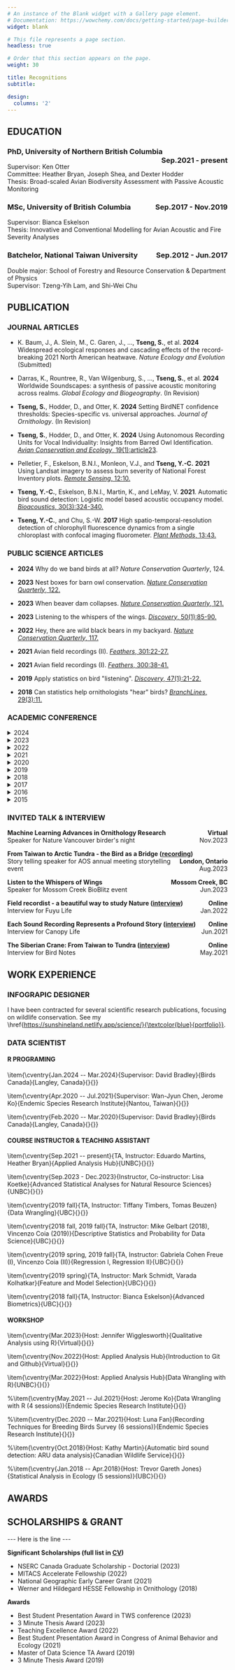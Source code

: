 ```yaml
---
# An instance of the Blank widget with a Gallery page element.
# Documentation: https://wowchemy.com/docs/getting-started/page-builder/
widget: blank

# This file represents a page section.
headless: true

# Order that this section appears on the page.
weight: 30

title: Recognitions
subtitle:

design:
  columns: '2'
---
```



<!--Education-->
## EDUCATION

### PhD, University of Northern British Columbia <span style="float:right;"> Sep.2021 - present <span>
Supervisor: Ken Otter <br>
Committee: Heather Bryan, Joseph Shea, and Dexter Hodder <br>
Thesis:  Broad-scaled Avian Biodiversity Assessment with Passive Acoustic Monitoring

### MSc, University of British Columbia <span style="float:right;"> Sep.2017 - Nov.2019 <span>
Supervisor: Bianca Eskelson <br>
Thesis: Innovative and Conventional Modelling for Avian Acoustic and Fire Severity Analyses 

### Batchelor, National Taiwan University <span style="float:right;"> Sep.2012 - Jun.2017 <span>
Double major: School of Forestry and Resource Conservation & Department of Physics <br>
Supervisor: Tzeng-Yih Lam, and Shi-Wei Chu



<!--PUBLICATION-->
## PUBLICATION

### JOURNAL ARTICLES

- K. Baum, J., A. Slein, M., C. Garen, J., ..., **Tseng, S.**, et al. **2024** Widespread ecological responses and cascading effects of the record-breaking 2021 North American heatwave. *Nature Ecology and Evolution* (Submitted)

- Darras, K., Rountree, R., Van Wilgenburg, S., ..., **Tseng, S.**, et al. **2024** Worldwide Soundscapes: a synthesis of passive acoustic monitoring across realms. *Global Ecology and Biogeography*. (In Revision)

- **Tseng, S.**, Hodder, D., and Otter, K. **2024** Setting BirdNET confidence thresholds: Species-specific vs. universal approaches. *Journal of Ornithology*. (In Revision)

- **Tseng, S.**, Hodder, D., and Otter, K. **2024** Using Autonomous Recording Units for Vocal Individuality: Insights from Barred Owl Identification. [*Avian Conservation and Ecology*, 19(1):article23](https://ace-eco.org/vol19/iss1/art23/).

- Pelletier, F., Eskelson, B.N.I., Monleon, V.J., and **Tseng, Y.-C.** **2021** Using Landsat imagery to assess burn severity of National Forest Inventory plots. [*Remote Sensing*, 12:10.](https://www.mdpi.com/2072-4292/13/10/1935)

- **Tseng, Y.-C.**, Eskelson, B.N.I., Martin, K., and LeMay, V. **2021**. Automatic bird sound detection: Logistic model based acoustic occupancy model. [*Bioacoustics*, 30(3):324-340.](https://www.tandfonline.com/doi/abs/10.1080/09524622.2020.1730241)

- **Tseng, Y.-C.**, and Chu, S.-W. **2017** High spatio-temporal-resolution detection of chlorophyll fluorescence dynamics from a single chloroplast with confocal imaging fluorometer. [*Plant Methods*, 13:43.](https://doi.org/10.1186/s13007-017-0194-2)



### PUBLIC SCIENCE ARTICLES
- **2024** Why do we band birds at all? *Nature Conservation Quarterly*, 124. 

- **2023** Nest boxes for barn owl conservation. [*Nature Conservation Quarterly*, 122.](https://github.com/SunnyTseng/sunny_cv/blob/main/2023-07-03_1336134904.pdf)


- **2023** When beaver dam collapses. [*Nature Conservation Quarterly*, 121.](https://github.com/SunnyTseng/sunny_cv/blob/main/2023-04-17_0744599592.pdf)

- **2023** Listening to the whispers of the wings. [*Discovery*, 50(1):85-90.](https://drive.google.com/file/d/1dJVMvOMULfuDzc_YATCUpOdxOxK6YwaX/view?usp=share_link)


- **2022** Hey, there are wild black bears in my backyard. [*Nature Conservation Quarterly*, 117.](https://github.com/SunnyTseng/sunny_cv/blob/main/2022-03-31_1337080532.pdf)

- **2021** Avian field recordings (II). [*Feathers*, 301:22-27.](https://www.bird.org.tw/feather)

- **2021** Avian field recordings (I). [*Feathers*, 300:38-41.](https://www.bird.org.tw/feather)

- **2019** Apply statistics on bird "listening". [*Discovery*, 47(1):21-22.](https://drive.google.com/open?id=1lZC8H246lFH-XCGI6vtBjXMIq1YqukUG)

- **2018** Can statistics help ornithologists "hear" birds? [*BranchLines*, 29(3):11.](https://forestry.ubc.ca/files/2019/04/bl-29.3.pdf#page=11)



### ACADEMIC CONFERENCE

<details>
<summary>2024</summary>

**AFO SCO-SOC WOS Joint Conference
<span style="float:right;"> Peoria, USA <span>**
<br> Evaluation and application of BirdNET: identification of bird species by their sounds (Oral)
<span style="float:right;"> Aug.2024 <span>


**International Ecoacoustic Congress
<span style="float:right;"> Madrid, Spain <span>**
<br> Setting BirdNET confidence thresholds: Species-specific vs. universal approaches (Oral)
<span style="float:right;"> Jul.2024 <span>


**Congress of Animal Behavior and Ecology
<span style="float:right;"> Taipei, Taiwan <span>**
<br> Monitoring avian biodiversity across wide spatiotemporal scale using passive acoustic monitoring (Oral)
<span style="float:right;"> Feb.2024 <span>

</details>




<details>
<summary>2023</summary>

**AOS-SCO Joint Conference
<span style="float:right;"> London, Canada <span>**
<br> Large scale biodiversity assessment with bird sound (Poster)
<span style="float:right;"> Aug.2023 <span>


**BC/Canada TWS Joint Conference
<span style="float:right;"> Victoria, Canada <span>**
<br> Passive acoustic as a tool to monitor individual Barred Owls (Oral)
<span style="float:right;"> Mar.2023 <span>


**UNBC Research Week
<span style="float:right;"> Prince George, Canada <span>**
<br> Passive acoustic as a tool to monitor individual Barred Owls (Oral)
<span style="float:right;"> Feb.2023 <span>

</details>




<details>
<summary>2022</summary>

**International Ornithological Congress
<span style="float:right;"> Vurtual <span>**
<br> Modelling avian altitudinal migration using citizen science data (Oral)
<span style="float:right;"> Aug.2022 <span>

</details>



<details>
<summary>2021</summary>

**AOS-SCO Joint Conference
<span style="float:right;"> Vurtual <span>**
<br> seewave and tuneR: sound analysis in ornithology (Oral)
<span style="float:right;"> Aug.2021 <span>


**Congress of Animal Behavior and Ecology
<span style="float:right;"> Tainan, Taiwan <span>**
<br> Modelling avian annual cycle distribution in Taiwan using citizen science data (Oral)
<span style="float:right;"> Feb.2021 <span>

</details>




<details>
<summary>2020</summary>

**Congress of Animal Behavior and Ecology
<span style="float:right;"> Penghu, Taiwan <span>**
<br> Automatic bird sound detection: ARU data analysis (Oral)
<span style="float:right;"> Jan.2020 <span>

</details>




<details>
<summary>2019</summary>

**Annual meeting of Ecological Society of America
<span style="float:right;"> Louisville, USA <span>**
<br> Relationships between successive forest fires: A case study in central interior BC, Canada (Poster)
<span style="float:right;"> Aug.2019 <span>

</details>



<details>
<summary>2018</summary>

**Ecology \& Evolution Retreat
<span style="float:right;"> Squamish, Canada <span>**
<br> Automatic Bird Sound Detection: ARU data analysis (Oral)
<span style="float:right;"> Oct.2018 <span>


**International Ornithological Congress
<span style="float:right;"> Vancouver, Canada <span>**
<br> Automatic bird sound detection: Logistic regression based acoustic occupancy model (Oral)
<span style="float:right;"> Aug.2018 <span>


**Annual Meeting of Soundscape Association
<span style="float:right;"> Taipei, Taiwan <span>**
<br> Automatic bird sound detection: Logistic regression based acoustic occupancy model (Poster)
<span style="float:right;"> Jun.2018 <span>

</details>



<details>
<summary>2017</summary>

**Focus On Microscopy
<span style="float:right;"> Bordeaux, France <span>**
<br> High spatio-temporal-resolution detection of chlorophyll fluorescence (Poster)
<span style="float:right;"> Apr.2017 <span>

</details>



<details>
<summary>2016</summary>

**International Workshop on Holography \& Biomedical Molecular Imaging
<span style="float:right;"> Yilan, Taiwan <span>**
<br> High Spatio-Temporal-Resolution Detection of Chlorophyll Fluorescence from a Single Chloroplast with Confocal Imaging Fluorometer (Poster)
<span style="float:right;"> Nov.2016 <span>


**Annual meeting of Taiwan Physics Society
<span style="float:right;"> Kao-Hsiung, Taiwan <span>**
<br> Detect Temporal Dynamics of Chlorophyll Fluorescence \textit{in vivo} with Confocal Microscopy (Poster)
<span style="float:right;"> Jan.2016 <span>

</details>



<details>
<summary>2015</summary>

**International Forestry Students' Symposium
<span style="float:right;"> Manila, Philippines <span>**
<br> Chlorophyll fluorescence: A powerful tool for photobiology research (Oral)
<span style="float:right;"> Aug.2015 <span>

</details>






### INVITED TALK & INTERVIEW
**Machine Learning Advances in Ornithology Research
<span style="float:right;"> Virtual <span>**
<br> Speaker for Nature Vancouver birder's night
<span style="float:right;"> Nov.2023 <span>


**From Taiwan to Arctic Tundra - the Bird as a Bridge ([recording](https://soundcloud.com/sunny-tseng-927964029/storytelling-from-taiwan-to-siberian-tundra))
<span style="float:right;"> London, Ontario <span>**
<br> Story telling speaker for AOS annual meeting storytelling event
<span style="float:right;"> Aug.2023 <span>


**Listen to the Whispers of Wings
<span style="float:right;"> Mossom Creek, BC <span>**
<br> Speaker for Mossom Creek BioBlitz event
<span style="float:right;"> Jun.2023 <span>


**Field recordist - a beautiful way to study Nature ([interview](https://www.fuyulife.com.tw/field-sound-engineer/))
<span style="float:right;"> Online <span>**
<br> Interview for Fuyu Life
<span style="float:right;"> Jan.2022 <span>


**Each Sound Recording Represents a Profound Story ([interview](\href{https://canopi.tw/lifestyle/living/sound-recordist-sunny/))
<span style="float:right;"> Online <span>**
<br> Interview for Canopy Life
<span style="float:right;"> Jun.2021 <span>


**The Siberian Crane: From Taiwan to Tundra ([interview](\href{https://www.birdnote.org/listen/podcasts/threatened/tundra))
<span style="float:right;"> Online <span>**
<br> Interview for Bird Notes
<span style="float:right;"> May.2021 <span>






<!--WORK EXPERIENCE-->
## WORK EXPERIENCE

### INFOGRAPIC DESIGNER

I have been contracted for several scientific research publications, focusing on wildlife conservation. See my \href{https://sunshineland.netlify.app/science/}{\textcolor{blue}{portfolio}}.

### DATA SCIENTIST
#### R PROGRAMING

\item{\cventry{Jan.2024 -- Mar.2024}{Supervisor: David Bradley}{Birds Canada}{Langley, Canada}{}{}}

\item{\cventry{Apr.2020 -- Jul.2021}{Supervisor: Wan-Jyun Chen, Jerome Ko}{Endemic Species Research Institute}{Nantou, Taiwan}{}{}}

\item{\cventry{Feb.2020 -- Mar.2020}{Supervisor: David Bradley}{Birds Canada}{Langley, Canada}{}{}}

#### COURSE INSTRUCTOR & TEACHING ASSISTANT

\item{\cventry{Sep.2021 -- present}{TA, Instructor: Eduardo Martins, Heather Bryan}{Applied Analysis Hub}{UNBC}{}{}}

\item{\cventry{Sep.2023 - Dec.2023}{Instructor, Co-instructor: Lisa Koetke}{Advanced Statistical Analyses for Natural Resource Sciences}{UNBC}{}{}}


\item{\cventry{2019 fall}{TA, Instructor: Tiffany Timbers, Tomas Beuzen}{Data Wrangling}{UBC}{}{}}

\item{\cventry{2018 fall, 2019 fall}{TA, Instructor: Mike Gelbart (2018), Vincenzo Coia (2019)}{Descriptive Statistics and Probability for Data Science}{UBC}{}{}}

\item{\cventry{2019 spring, 2019 fall}{TA, Instructor: Gabriela Cohen Freue (I), Vincenzo Coia (II)}{Regression I, Regression II}{UBC}{}{}}

\item{\cventry{2019 spring}{TA, Instructor: Mark Schmidt, Varada Kolhatkar}{Feature and Model Selection}{UBC}{}{}}

\item{\cventry{2018 fall}{TA, Instructor: Bianca Eskelson}{Advanced Biometrics}{UBC}{}{}}

#### WORKSHOP

\item{\cventry{Mar.2023}{Host: Jennifer Wigglesworth}{Qualitative Analysis using R}{Virtual}{}{}}

\item{\cventry{Nov.2022}{Host: Applied Analysis Hub}{Introduction to Git and Github}{Virtual}{}{}}

\item{\cventry{Mar.2022}{Host: Applied Analysis Hub}{Data Wrangling with R}{UNBC}{}{}}


%\item{\cventry{May.2021 -- Jul.2021}{Host: Jerome Ko}{Data Wrangling with R (4 sessions)}{Endemic Species Research Institute}{}{}}

%\item{\cventry{Dec.2020 -- Mar.2021}{Host: Luna Fan}{Recording Techniques for Breeding Birds Survey (6 sessions)}{Endemic Species Research Institute}{}{}}

%\item{\cventry{Oct.2018}{Host: Kathy Martin}{Automatic bird sound detection: ARU data analysis}{Canadian Wildlife Service}{}{}}

%\item{\cventry{Jan.2018 -- Apr.2018}{Host: Trevor Gareth Jones}{Statistical Analysis in Ecology (5 sessions)}{UBC}{}{}}


<!--AWARDS-->
## AWARDS



<!--SCHOLARSHIPSandRESEARCHGRANT-->
## SCHOLARSHIPS & GRANT






--- Here is the line ---

**Significant Scholarships (full list in [CV](https://github.com/SunnyTseng/sunny_cv/blob/main/CV_Sunny_up_to_date.pdf))**

- NSERC Canada Graduate Scholarship - Doctorial (2023)
- MITACS Accelerate Fellowship (2022)
- National Geographic Early Career Grant (2021)
- Werner and Hildegard HESSE Fellowship in Ornithology (2018)

**Awards**

- Best Student Presentation Award in TWS conference (2023)
- 3 Minute Thesis Award (2023)
- Teaching Excellence Award (2022)
- Best Student Presentation Award in Congress of Animal Behavior and Ecology (2021)
- Master of Data Science TA Award (2019)
- 3 Minute Thesis Award (2019)



